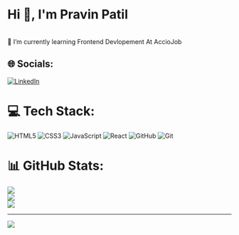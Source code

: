 # Hi 👋, I'm Pravin Patil
<br>🌱 I’m currently learning Frontend Devlopement At AccioJob


## 🌐 Socials:
[![LinkedIn](https://img.shields.io/badge/LinkedIn-%230077B5.svg?logo=linkedin&logoColor=white)](https://linkedin.com/in/https://www.linkedin.com/in/pravin-patil-528922216) 

# 💻 Tech Stack:
![HTML5](https://img.shields.io/badge/html5-%23E34F26.svg?style=for-the-badge&logo=html5&logoColor=white) ![CSS3](https://img.shields.io/badge/css3-%231572B6.svg?style=for-the-badge&logo=css3&logoColor=white) ![JavaScript](https://img.shields.io/badge/javascript-%23323330.svg?style=for-the-badge&logo=javascript&logoColor=%23F7DF1E) ![React](https://img.shields.io/badge/react-%2320232a.svg?style=for-the-badge&logo=react&logoColor=%2361DAFB) ![GitHub](https://img.shields.io/badge/github-%23121011.svg?style=for-the-badge&logo=github&logoColor=white) ![Git](https://img.shields.io/badge/git-%23F05033.svg?style=for-the-badge&logo=git&logoColor=white)
# 📊 GitHub Stats:
![](https://github-readme-stats.vercel.app/api?username=pravin8007&theme=merko&hide_border=false&include_all_commits=false&count_private=false)<br/>
![](https://github-readme-streak-stats.herokuapp.com/?user=pravin8007&theme=merko&hide_border=false)<br/>
![](https://github-readme-stats.vercel.app/api/top-langs/?username=pravin8007&theme=merko&hide_border=false&include_all_commits=false&count_private=false&layout=compact)

---
[![](https://visitcount.itsvg.in/api?id=pravin8007&icon=0&color=0)](https://visitcount.itsvg.in)

<!-- Proudly created with GPRM ( https://gprm.itsvg.in ) -->
